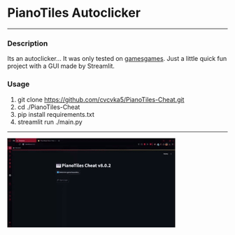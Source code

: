# PianoTiles Autoclicker
---
### Description
Its an autoclicker... It was only tested on [gamesgames](https://www.gamesgames.com/game/magic-piano-tiles).
Just a little quick fun project with a GUI made by Streamlit.

### Usage
1. git clone https://github.com/cvcvka5/PianoTiles-Cheat.git
2. cd ./PianoTiles-Cheat
3. pip install requirements.txt
4. streamlit run ./main.py
---
![Usage demo](media/usage.gif)